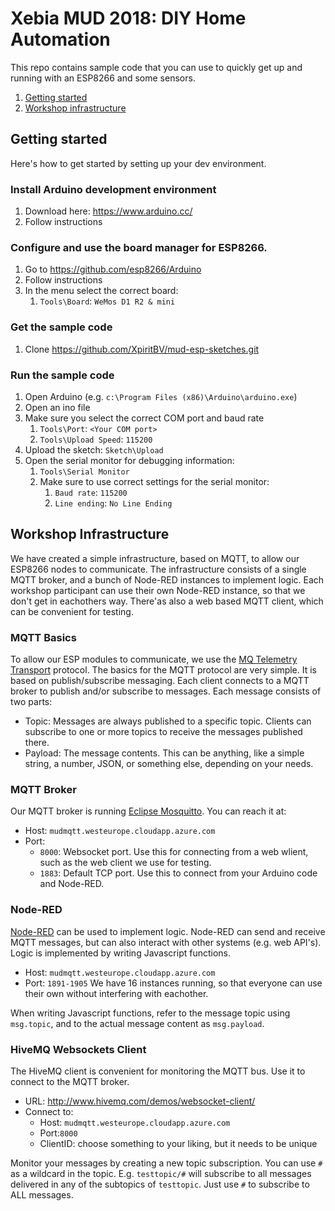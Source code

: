 # Xebia MUD 2018: DIY Home Automation
This repo contains sample code that you can use to quickly get up and running with an ESP8266 and some sensors.

1. [Getting started](#getting-started)
1. [Workshop infrastructure](#workshop-infrastructure)
## Getting started
Here's how to get started by setting up your dev environment.

### Install Arduino development environment
1. Download here: https://www.arduino.cc/
2. Follow instructions

### Configure and use the board manager for ESP8266.
1. Go to https://github.com/esp8266/Arduino
1. Follow instructions
1. In the menu select the correct board:
    1. `Tools\Board`: `WeMos D1 R2 & mini`

### Get the sample code
1. Clone https://github.com/XpiritBV/mud-esp-sketches.git

### Run the sample code
1. Open Arduino (e.g. `c:\Program Files (x86)\Arduino\arduino.exe`)
1. Open an ino file
1. Make sure you select the correct COM port and baud rate
    1. `Tools\Port`: `<Your COM port>`
    1. `Tools\Upload Speed`: `115200`
1. Upload the sketch: `Sketch\Upload`
1. Open the serial monitor for debugging information:
    1. `Tools\Serial Monitor`
    1. Make sure to use correct settings for the serial monitor:
        1. `Baud rate`: `115200`
        1. `Line ending`: `No Line Ending`  

## Workshop Infrastructure
We have created a simple infrastructure, based on MQTT, to allow our ESP8266 nodes to communicate. The infrastructure consists of a single MQTT broker, and a bunch of Node-RED instances to implement logic. Each workshop participant can use their own Node-RED instance, so that we don't get in eachothers way. There'as also a web based MQTT client, which can be convenient for testing.

### MQTT Basics
To allow our ESP modules to communicate, we use the [MQ Telemetry Transport](http://mqtt.org/) protocol. The basics for the MQTT protocol are very simple. It is based on publish/subscribe messaging. Each client connects to a MQTT broker to publish and/or subscribe to messages. Each message consists of two parts:
- Topic: Messages are always published to a specific topic. Clients can subscribe to one or more topics to receive the messages published there.
- Payload: The message contents. This can be anything, like a simple string, a number, JSON, or something else, depending on your needs.

### MQTT Broker
Our MQTT broker is running [Eclipse Mosquitto](https://mosquitto.org/). You can reach it at:
- Host: `mudmqtt.westeurope.cloudapp.azure.com`
- Port:
    - `8000`: Websocket port. Use this for connecting from a web wlient, such as the web client we use for testing.
    - `1883`: Default TCP port. Use this to connect from your Arduino code and Node-RED.

### Node-RED
[Node-RED](https://nodered.org/) can be used to implement logic. Node-RED can send and receive MQTT messages, but can also interact with other systems (e.g. web API's). Logic is implemented by writing Javascript functions.
- Host: `mudmqtt.westeurope.cloudapp.azure.com`
- Port: `1891-1905` We have 16 instances running, so that everyone can use their own without interfering with eachother.

When writing Javascript functions, refer to the message topic using `msg.topic`, and to the actual message content as `msg.payload`.

### HiveMQ Websockets Client
The HiveMQ client is convenient for monitoring the MQTT bus. Use it to connect to the MQTT broker.
- URL: http://www.hivemq.com/demos/websocket-client/
- Connect to:
    - Host: `mudmqtt.westeurope.cloudapp.azure.com`
    - Port:`8000`
    - ClientID: choose something to your liking, but it needs to be unique

Monitor your messages by creating a new topic subscription. You can use `#` as a wildcard in the topic. E.g. `testtopic/#` will subscribe to all messages delivered in any of the subtopics of `testtopic`. Just use `#` to subscribe to ALL messages.